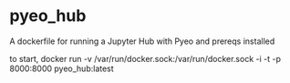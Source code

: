 # pyeo_hub
A dockerfile for running a Jupyter Hub with Pyeo and prereqs installed

to start, docker run -v /var/run/docker.sock:/var/run/docker.sock -i -t -p 8000:8000 pyeo_hub:latest
